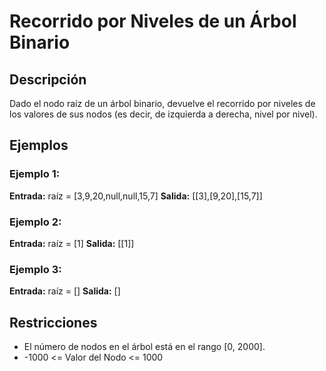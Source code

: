 # Recorrido por Niveles de un Árbol Binario

## Descripción

Dado el nodo raíz de un árbol binario, devuelve el recorrido por niveles de los valores de sus nodos (es decir, de izquierda a derecha, nivel por nivel).

## Ejemplos

### Ejemplo 1:

**Entrada:** raíz = [3,9,20,null,null,15,7]
**Salida:** [[3],[9,20],[15,7]]

### Ejemplo 2:

**Entrada:** raíz = [1]
**Salida:** [[1]]

### Ejemplo 3:

**Entrada:** raíz = []
**Salida:** []

## Restricciones

- El número de nodos en el árbol está en el rango [0, 2000].
- -1000 <= Valor del Nodo <= 1000